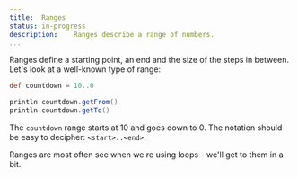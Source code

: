 ```yaml
---
title:	Ranges
status:	in-progress
description:	Ranges describe a range of numbers.
...
```


Ranges define a starting point, an end and the size of the steps in between. Let's look at a well-known type of range:

```groovy
def countdown = 10..0

println countdown.getFrom()
println countdown.getTo()
```

The `countdown` range starts at 10 and goes down to 0. The notation should be easy to decipher: `<start>..<end>`.

Ranges are most often see when we're using loops - we'll get to them in a bit.
